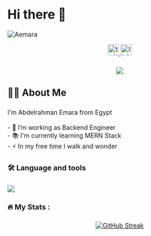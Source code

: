 # Hi there 👋
![Aemara](https://github.com/user-attachments/assets/a8ef1964-e407-4310-a7cc-e9bc73588a19)

<!--
**AAEmara/AAEmara** is a ✨ _special_ ✨ repository because its `README.md` (this file) appears on your GitHub profile.

Here are some ideas to get you started:

- 🔭 I’m currently working on ...
- 🌱 I’m currently learning ...
- 👯 I’m looking to collaborate on ...
- 🤔 I’m looking for help with ...
- 💬 Ask me about ...
- 📫 How to reach me: ...
- 😄 Pronouns: ...
- ⚡ Fun fact: ...
-->

<div align="center">
  <a href="https://x.com/AplusEmara">
    <img
      src="https://img.shields.io/static/v1?message=Twitter&logo=twitter&label=&color=1DA1F2&logoColor=white&labelColor=&style=for-the-badge"
      height="25"
      alt="twitter logo"
    />
  </a>
  <a href="https://www.linkedin.com/in/abdelrahman-emara/">
    <img
      src="https://img.shields.io/static/v1?message=LinkedIn&logo=linkedin&label=&color=0077B5&logoColor=white&labelColor=&style=for-the-badge"
      height="25"
      alt="linkedin logo"
    />
  </a>
</div>

###

<div align="center">
  <img src="https://visitor-badge.laobi.icu/badge?page_id=AAEmara.AAEmara&"  />
</div>

###

<h2 align="left">👩‍💻  About Me</h2>

###

<p align="left">I'm Abdelrahman Emara from Egypt<br><br>- 🔭 I’m working as Backend Engineer<br>- 📚 I'm currently learning MERN Stack<br>- ⚡ In my free time I walk and wonder</p>

###

<h3 align="left">🛠 Language and tools</h3>

###

<div align="left">
  <a href="https://skillicons.dev">
    <img src="https://skillicons.dev/icons?i=c,py,js,ts,html,css,mysql,redis,mongodb,nodejs,flask,express,react,vuejs,git,docker,vim" />
  </a>
</div>

###

<h3 align="left">🔥   My Stats :</h3>

###

<div align="center">
  <a href="https://git.io/streak-stats">
    <img src="https://streak-stats.demolab.com?user=AAEmara" alt="GitHub Streak" />
  </a>
</div>

###
